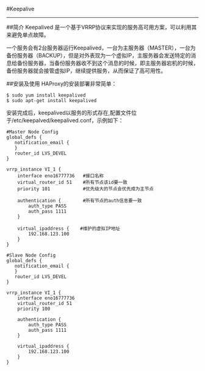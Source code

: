 #Keepalive

---

##简介
Keepalived 是一个基于VRRP协议来实现的服务高可用方案，可以利用其来避免单点故障。

一个服务会有2台服务器运行Keepalived，一台为主服务器（MASTER），一台为备份服务器（BACKUP），但是对外表现为一个虚拟IP，主服务器会发送特定的消息给备份服务器，当备份服务器收不到这个消息的时候，即主服务器宕机的时候，备份服务器就会接管虚拟IP，继续提供服务，从而保证了高可用性。

##安装及使用
HAProxy的安装部署非常简单：
```shell
$ sudo yum install keepalived
$ sudo apt-get install keepalived
```
安装完成后，keepalived以服务的形式存在,配置文件位于/etc/keepalved/keepalived.conf，示例如下：
```shell
#Master Node Config
global_defs {
   notification_email {
   }
   router_id LVS_DEVEL
}

vrrp_instance VI_1 {
    interface eno16777736   #接口名称
    virtual_router_id 51    #所有节点该id要一致
    priority 101            #优先级大的节点会优先成为主节点

    authentication {        #所有节点的auth信息要一致
        auth_type PASS
        auth_pass 1111
    }

    virtual_ipaddress {    #维护的虚拟IP地址
        192.168.123.100
    }
}

#Slave Node Config
global_defs {
   notification_email {
   }
   router_id LVS_DEVEL
}

vrrp_instance VI_1 {
    interface eno16777736
    virtual_router_id 51
    priority 100

    authentication {
        auth_type PASS
        auth_pass 1111
    }

    virtual_ipaddress {
        192.168.123.100
    }
}
```